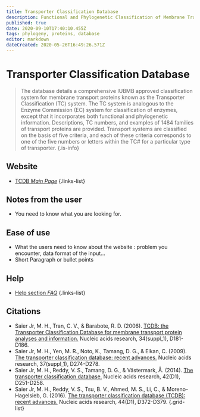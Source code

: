 ```yaml
---
title: Transporter Classification Database
description: Functional and Phylogenetic Classification of Membrane Transport Proteins
published: true
date: 2020-09-10T17:40:10.455Z
tags: phylogeny, proteins, database
editor: markdown
dateCreated: 2020-05-26T16:49:26.571Z
---
```


# Transporter Classification Database

> The database details a comprehensive IUBMB approved classification system for membrane transport proteins known as the Transporter Classification (TC) system. The TC system is analogous to the Enzyme Commission (EC) system for classification of enzymes, except that it incorporates both functional and phylogenetic information. Descriptions, TC numbers, and examples of 1484 families of transport proteins are provided. Transport systems are classified on the basis of five criteria, and each of these criteria corresponds to one of the five numbers or letters within the TC# for a particular type of transporter. 
{.is-info}

 
## Website 

- [TCDB *Main Page*](http://www.tcdb.org/)
 {.links-list}
 
 
## Notes from the user
 
 - You need to know what you are looking for.

 
## Ease of use

- What the users need to know about the website : problem you encounter, data format of the input...
- Short Paragraph or bullet points


## Help

- [Help section *FAQ*](http://www.tcdb.org/faq.php)
{.links-list}

## Citations

- Saier Jr, M. H., Tran, C. V., & Barabote, R. D. (2006). [TCDB: the Transporter Classification Database for membrane transport protein analyses and information.](https://academic.oup.com/nar/article/34/suppl_1/D181/1132179) Nucleic acids research, 34(suppl_1), D181-D186.
- Saier Jr, M. H., Yen, M. R., Noto, K., Tamang, D. G., & Elkan, C. (2009). [The transporter classification database: recent advances.](https://academic.oup.com/nar/article/37/suppl_1/D274/1017197) Nucleic acids research, 37(suppl_1), D274-D278.
-	Saier Jr, M. H., Reddy, V. S., Tamang, D. G., & Västermark, Å. (2014). [The transporter classification database.](https://academic.oup.com/nar/article/42/D1/D251/1049640) Nucleic acids research, 42(D1), D251-D258.
-	Saier Jr, M. H., Reddy, V. S., Tsu, B. V., Ahmed, M. S., Li, C., & Moreno-Hagelsieb, G. (2016). [The transporter classification database (TCDB): recent advances.](https://academic.oup.com/nar/article/44/D1/D372/2502612) Nucleic acids research, 44(D1), D372-D379.
{.grid-list}